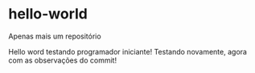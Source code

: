 # hello-world
Apenas mais um repositório

Hello word testando programador iniciante!
Testando novamente, agora com as observações do commit!

